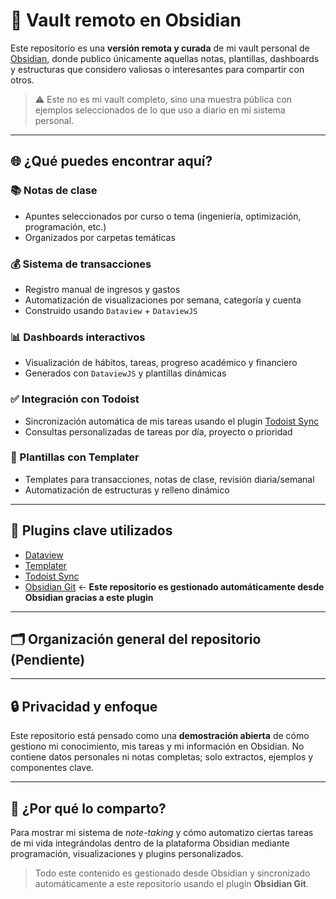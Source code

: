 # 🧠 Vault remoto en Obsidian

Este repositorio es una **versión remota y curada** de mi vault personal de [Obsidian](https://obsidian.md/), donde publico únicamente aquellas notas, plantillas, dashboards y estructuras que considero valiosas o interesantes para compartir con otros.

> ⚠️ Este no es mi vault completo, sino una muestra pública con ejemplos seleccionados de lo que uso a diario en mi sistema personal.

---

## 🌐 ¿Qué puedes encontrar aquí?

### 📚 Notas de clase
- Apuntes seleccionados por curso o tema (ingeniería, optimización, programación, etc.)
- Organizados por carpetas temáticas

### 💰 Sistema de transacciones
- Registro manual de ingresos y gastos
- Automatización de visualizaciones por semana, categoría y cuenta
- Construido usando `Dataview` + `DataviewJS`

### 📊 Dashboards interactivos
- Visualización de hábitos, tareas, progreso académico y financiero
- Generados con `DataviewJS` y plantillas dinámicas

### ✅ Integración con Todoist
- Sincronización automática de mis tareas usando el plugin [Todoist Sync](https://github.com/hipstersmoothie/obsidian-todoist-plugin)
- Consultas personalizadas de tareas por día, proyecto o prioridad

### 🧩 Plantillas con Templater
- Templates para transacciones, notas de clase, revisión diaria/semanal
- Automatización de estructuras y relleno dinámico

---

## 🧰 Plugins clave utilizados

- [Dataview](https://github.com/blacksmithgu/obsidian-dataview)
- [Templater](https://github.com/SilentVoid13/Templater)
- [Todoist Sync](https://github.com/jamiebrynes7/obsidian-todoist-plugin)
- [Obsidian Git](https://github.com/denolehov/obsidian-git) ← **Este repositorio es gestionado automáticamente desde Obsidian gracias a este plugin**

---

## 🗂️ Organización general del repositorio (Pendiente)

---

## 🔒 Privacidad y enfoque

Este repositorio está pensado como una **demostración abierta** de cómo gestiono mi conocimiento, mis tareas y mi información en Obsidian. No contiene datos personales ni notas completas; solo extractos, ejemplos y componentes clave.

---

## 🚀 ¿Por qué lo comparto?

Para mostrar mi sistema de _note-taking_ y cómo automatizo ciertas tareas de mi vida integrándolas dentro de la plataforma Obsidian mediante programación, visualizaciones y plugins personalizados.

> Todo este contenido es gestionado desde Obsidian y sincronizado automáticamente a este repositorio usando el plugin **Obsidian Git**.



